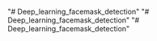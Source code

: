 "# Deep_learning_facemask_detection" 
"# Deep_learning_facemask_detection" 
"# Deep_learning_facemask_detection" 
